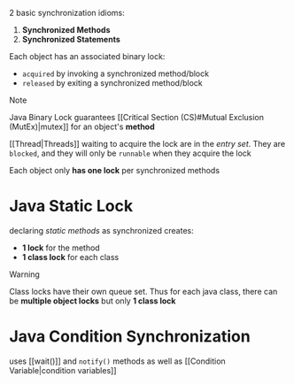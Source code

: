2 basic synchronization idioms:
1. **Synchronized Methods**
2. **Synchronized Statements**

Each object has an associated binary lock:
- `acquired` by invoking a synchronized method/block
- `released` by exiting a synchronized method/block

>[!NOTE] 
>Java Binary Lock guarantees [[Critical Section (CS)#Mutual Exclusion (MutEx)|mutex]] for an object's **method**

[[Thread|Threads]] waiting to acquire the lock are in the *entry set*. They are `blocked`, and they will only be `runnable` when they acquire the lock

Each object only **has one lock** per synchronized methods

# Java Static Lock
declaring *static methods* as synchronized creates:
- **1 lock** for the method
- **1 class lock** for each class

>[!WARNING]
>Class locks have their own queue set. Thus for each java class, there can be **multiple object locks** but only **1 class lock**

# Java Condition Synchronization
uses [[wait()]] and `notify()` methods as well as [[Condition Variable|condition variables]]